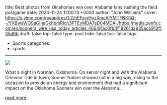 title: Best photos from Oklahomas win over Alabama fans rushing the field postgame
date: 2024-11-24 11:00:13 +0000
author: "John Williams"
cover: https://s.yimg.com/ny/api/res/1.2/hEFzrsHyzXmcAIYMTFNK5Q--/YXBwaWQ9aGlnaGxhbmRlcjt3PTEyMDA7aD04MDA-/https:/media.zenfs.com/en/sooners_wire_usa_today_articles_466/91ac0fb4f18261da935acb912f135d9b
draft: false
top: false
type: post
hide: false
toc: false
tags:
  - Sports
categories:
  - sports
---

![](https://s.yimg.com/ny/api/res/1.2/hEFzrsHyzXmcAIYMTFNK5Q--/YXBwaWQ9aGlnaGxhbmRlcjt3PTEyMDA7aD04MDA-/https:/media.zenfs.com/en/sooners_wire_usa_today_articles_466/91ac0fb4f18261da935acb912f135d9b)

What a night in Norman, Oklahoma. On senior night and with the Alabama Crimson Tide in town, Sooner Nation showed out in a big way, rising to the occasion to provide an energy and environment that had a significant impact on the Oklahoma Sooners win over the Alabama…

[read more](https://soonerswire.usatoday.com/gallery/oklahoma-sooners-football-alabama-crimson-tide-danny-stutsman-jackson-arnold-alabama-crimson-tide/)
